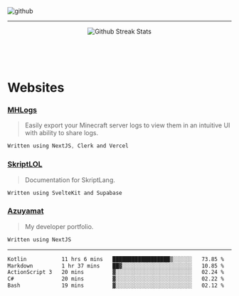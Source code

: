 ![github](https://media.discordapp.net/attachments/881363147364118528/1142610121697021952/background.png?width=1000&height=300)<br>
___
<p align="center">
  <img alt="Github Streak Stats" src="https://github-readme-streak-stats.herokuapp.com/?user=azuyamat"/>
</p><br>

<p align="center">
      
</p><br>


# Websites
### [MHLogs](https://mhlogs.com)
> Easily export your Minecraft server logs to view them in an intuitive UI with ability to share logs.
```js
Written using NextJS, Clerk and Vercel
```

### [SkriptLOL](https://skript.lol)
> Documentation for SkriptLang.
```js
Written using SvelteKit and Supabase
```

### [Azuyamat](https://azuyamat.com)
> My developer portfolio.
```js
Written using NextJS
```
___

<!--START_SECTION:waka-->

```txt
Kotlin           11 hrs 6 mins   ██████████████████▒░░░░░░   73.85 %
Markdown         1 hr 37 mins    ██▓░░░░░░░░░░░░░░░░░░░░░░   10.85 %
ActionScript 3   20 mins         ▓░░░░░░░░░░░░░░░░░░░░░░░░   02.24 %
C#               20 mins         ▓░░░░░░░░░░░░░░░░░░░░░░░░   02.22 %
Bash             19 mins         ▓░░░░░░░░░░░░░░░░░░░░░░░░   02.12 %
```

<!--END_SECTION:waka-->
